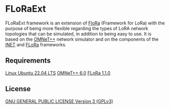 # FLoRaExt

FLoRaExt framework is an extension of [FloRa] (Framework for LoRa) with the purpose of being more flexible regarding the types of LoRA network topologies that can be simulated, in addition to being easy to use. It is based on the [OMNeT++] network simulator and on the components of the [INET] and [FLoRa] frameworks.

## Requirements

[Linux Ubuntu 22.04 LTS](https://ubuntu.com/download/desktop)
[OMNeT++ 6.0](https://omnetpp.org/download/)
[FLoRa 1.1.0](https://github.com/florasim/flora)

## License

[GNU GENERAL PUBLIC LICENSE Version 3 (GPLv3)](LICENSE.md)

[FLoRa]: <https://flora.aalto.fi/>
[OMNeT++]: <https://omnetpp.org/>
[INET]: <https://inet.omnetpp.org/>
